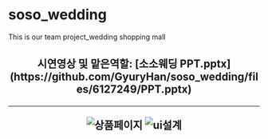 # soso_wedding
This is our team project_wedding shopping mall

<h2 align="center"> 시연영상 및 맡은역할:
[소소웨딩 PPT.pptx](https://github.com/GyuryHan/soso_wedding/files/6127249/PPT.pptx)

<hr>

![상품페이지](https://user-images.githubusercontent.com/66048317/111075267-86b40f00-852a-11eb-93ff-56592946884a.jpg)
![ui설계](https://user-images.githubusercontent.com/66048317/111075268-87e53c00-852a-11eb-873c-de6dd4b9aef4.jpg)
